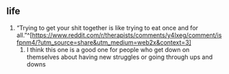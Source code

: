 ## life
1. “Trying to get your shit together is like trying to eat once and for all.”^[https://www.reddit.com/r/therapists/comments/y4lxeg/comment/isfpnm4/?utm_source=share&utm_medium=web2x&context=3]
	1. I think this one is a good one for people who get down on themselves about having new struggles or going through ups and downs